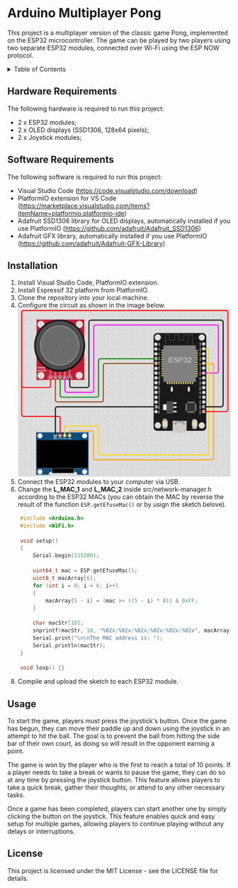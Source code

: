 # Arduino Multiplayer Pong

This project is a multiplayer version of the classic game Pong, implemented on the ESP32 microcontroller. The game can be played by two players using two separate ESP32 modules, connected over Wi-Fi using the ESP NOW protocol.

<!-- TABLE OF CONTENTS -->
<details>
  <summary>Table of Contents</summary>
  <ol>
    <li><a href="#hardware-requirements">Hardware Requirements</a></li>
    <li><a href="#software-requirements">Software Requirements</a></li>
    <li><a href="#installation">Installation</a></li>
    <li><a href="#usage">Usage</a></li>
    <li><a href="#license">License</a></li>
  </ol>
</details>

## Hardware Requirements

The following hardware is required to run this project:
- 2 x ESP32 modules;
- 2 x OLED displays (SSD1306, 128x64 pixels);
- 2 x Joystick modules;

## Software Requirements

The following software is required to run this project:

- Visual Studio Code (https://code.visualstudio.com/download)
- PlatformIO extension for VS Code (https://marketplace.visualstudio.com/items?itemName=platformio.platformio-ide)
- Adafruit SSD1306 library for OLED displays, automatically installed if you use PlatformIO (https://github.com/adafruit/Adafruit_SSD1306)
- Adafruit GFX library, automatically installed if you use PlatformIO (https://github.com/adafruit/Adafruit-GFX-Library)
    
## Installation

1. Install Visual Studio Code, PlatformIO extension.
2. Install Espressif 32 platform from PlatformIO.
3. Clone the repository into your local machine.
4. Configure the circuit as shown in the image below.
![Circuit.png](resources/circuit.png "Circuit")
5. Connect the ESP32 modules to your computer via USB.
6. Change the **L_MAC_1** and **L_MAC_2** inside src/network-manager.h according to the ESP32 MACs (you can obtain the MAC by reverse the result of the function `ESP.getEfuseMac()` or by usign the sketch belove).
```cpp
    #include <Arduino.h>
    #include <WiFi.h>

    void setup()
    {
        Serial.begin(115200);

        uint64_t mac = ESP.getEfuseMac();
        uint8_t macArray[6];
        for (int i = 0; i < 6; i++)
        {
            macArray[5 - i] = (mac >> ((5 - i) * 8)) & 0xFF;
        }

        char macStr[18];
        snprintf(macStr, 18, "%02x:%02x:%02x:%02x:%02x:%02x", macArray[0], macArray[1], macArray[2], macArray[3], macArray[4], macArray[5]);
        Serial.print("\n\nThe MAC address is: ");
        Serial.println(macStr);
    }

    void loop() {}
```
8. Compile and upload the sketch to each ESP32 module.
    

## Usage

To start the game, players must press the joystick's button. Once the game has begun, they can move their paddle up and down using the joystick in an attempt to hit the ball. The goal is to prevent the ball from hitting the side bar of their own court, as doing so will result in the opponent earning a point.

The game is won by the player who is the first to reach a total of 10 points. If a player needs to take a break or wants to pause the game, they can do so at any time by pressing the joystick button. This feature allows players to take a quick break, gather their thoughts, or attend to any other necessary tasks.

Once a game has been completed, players can start another one by simply clicking the button on the joystick. This feature enables quick and easy setup for multiple games, allowing players to continue playing without any delays or interruptions.


## License

This project is licensed under the MIT License - see the LICENSE file for details.
